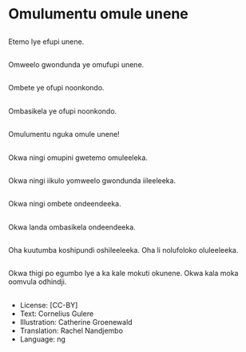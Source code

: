 # Omulumentu omule unene

##
Etemo lye efupi unene.

##
Omweelo gwondunda ye omufupi unene.

##
Ombete ye ofupi noonkondo.

##
Ombasikela ye ofupi noonkondo.

##
Omulumentu nguka omule unene!

##
Okwa ningi omupini gwetemo omuleeleka.

##
Okwa ningi iikulo yomweelo gwondunda iileeleeka.

##
Okwa ningi ombete ondeendeeka.

##
Okwa landa ombasikela ondeendeeka.

##
Oha kuutumba koshipundi oshileeleeka. Oha li nolufoloko oluleeleeka.

##
Okwa thigi po egumbo lye a ka kale mokuti okunene. Okwa kala moka oomvula odhindji.

##
* License: [CC-BY]
* Text: Cornelius Gulere
* Illustration: Catherine Groenewald
* Translation: Rachel Nandjembo
* Language: ng
